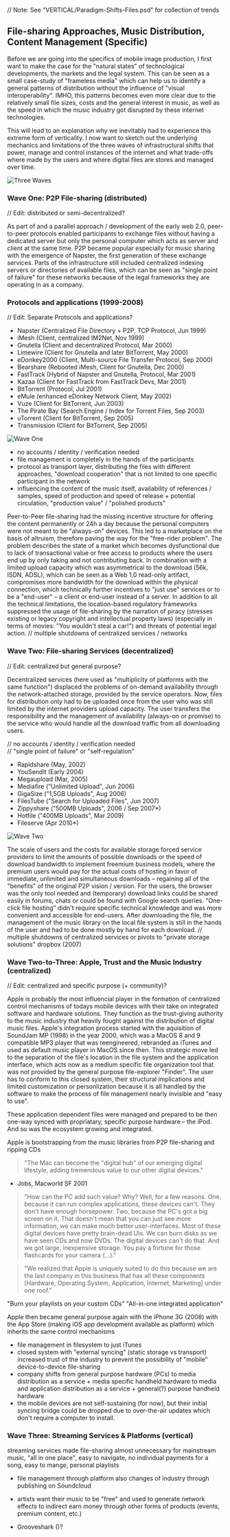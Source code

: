 // Note: See "VERTICAL/Paradigm-Shifts-Files.psd" for collection of trends

## File-sharing Approaches, Music Distribution, Content Management (Specific)

Before we are going into the specifics of mobile image production, I first want to make the case for the "natural states" of technological developments, the markets and the legal system. This can be seen as a small case-study of "frameless media" which can help us to identify a general patterns of distribution without the influence of "visual interoperability". IMHO, this patterns becomes even more clear due to the relatively small file sizes, costs and the general interest in music, as well as the speed in which the music industry got disrupted by these internet technologies.

This will lead to an explanation why we inevitably had to experience this extreme form of verticality. I now want to sketch out the underlying mechanics and limitations of the three waves of infrastructural shifts that power, manage and control instances of the internet and what trade-offs where made by the users and where digital files are stores and managed over time.

![Three Waves](../assets/three-waves.png)

### Wave One: P2P File-sharing (distributed)
// Edit: distributed or semi-decentralized?

As part of and a parallel approach / development of the early web 2.0, peer-to-peer protocols enabled participants to exchange files without having a dedicated server but only the personal computer which acts as server and client at the same time. P2P became popular especially for music sharing with the emergence of Napster, the first generation of these exchange services. Parts of the infrastructure still included centralized indexing servers or directories of available files, which can be seen as  "single point of failure" for these networks because of the legal frameworks they are operating in as a company.


### Protocols and applications (1999-2008)
// Edit: Separate Protocols and applications?

- Napster (Centralized File Directory + P2P, TCP Protocol, Jun 1999)
- iMesh (Client, centralized IM2Net, Nov 1999)
- Gnutella (Client and decentralized Protocol, Mar 2000)
- Limewire (Client for Gnutella and later BitTorrent, May 2000)
- eDonkey2000 (Client, Multi-source File Transfer Protocol, Sep 2000)
- Bearshare (Rebooted iMesh, Client for Gnutella, Dec 2000)
- FastTrack (Hybrid of Napster and Gnutella, Protocol, Mar 2001)
- Kazaa (Client for FastTrack from FastTrack Devs, Mar 2001)
- BitTorrent (Protocol, Jul 2001)
- eMule (enhanced eDonkey Network Client, May 2002)
- Vuze (Client for BitTorrent, Jun 2003)
- The Pirate Bay (Search Engine / Index for Torrent Files, Sep 2003)
- uTorrent (Client for BitTorrent, Sep 2005)
- Transmission (Client for BitTorrent, Sep 2005)

![Wave One](../assets/file-sharing.png)

- no accounts / identity / verification needed
- file management is completely in the hands of the participants
- protocol as transport layer, distributing the files with different approaches, "download cooperation" that is not limited to one specific participant in the network
- influencing the content of the music itself, availability of references / samples, speed of production and speed of release + potential circulation, "production value" / "polished products"

Peer-to-Peer file-sharing had the missing incentive structure for offering the content permanently or 24h a day because the personal computers were not meant to be "always-on" devices. This led to a marketplace on the basis of altruism, therefore paving the way for the "free-rider problem". The problem describes the state of a market which becomes dysfunctional due to lack of transactional value or free access to products where the users end up by only taking and not contributing back.
In combination with a limited upload capacity which was asymmetrical to the download (56k, ISDN, ADSL), which can be seen as a Web 1.0 read-only artifact, compromises more bandwidth for the download within the physical connection, which technically further incentives to "just use" services or to be a "end-user" – a client or end-user instead of a server. In addition to all the technical limitations, the location-based regulatory frameworks  suppressed the usage of file-sharing by the narration of piracy (stresses existing or legacy copyright and intellectual property laws) (especially in terms of movies: "You wouldn't steal a car!") and threats of potential legal action.
// multiple shutdowns of centralized services / networks

### Wave Two: File-sharing Services (decentralized)
// Edit: centralized but general purpose?

Decentralized services (here used as "multiplicity of platforms with the same function") displaced the problems of on-demand availability through the network-attached storage, provided by the service operators. Now, files for distribution only had to be uploaded once from the user who was still limited by the internet providers upload capacity. The user transfers the responsibility and the management of availability (always-on or promise) to the service who would handle all the download traffic from all downloading users.

// no accounts / identity / verification needed  
// "single point of failure" or "self-regulation" 


- Rapidshare (May, 2002)
- YouSendIt (Early 2004)
- Megaupload (Mar, 2005)
- Mediafire ("Unlimited Upload", Jun 2006)
- GigaSize ("1,5GB Uploads", Aug 2006)
- FilesTube ("Search for Uploaded Files", Jun 2007)
- Zippyshare ("500MB Uploads", 2006 / Sep 2007*)
- Hotfile ("400MB Uploads", Mar 2009)
- Fileserve (Apr 2010*)

![Wave Two](../assets/file-sharing.png)


The scale of users and the costs for available storage forced service providers to limit the amounts of possible downloads or the speed of download bandwidth to implement freemium business models, where the premium users would pay for the actual costs of hosting in favor of immediate, unlimited and simultaneous downloads – regaining all of the "benefits" of the original P2P vision / version.
For the users, the browser was the only tool needed and (temporary) download links could be shared easily in forums, chats or could be found with Google search queries. "One-click file hosting" didn't require specific technical knowledge and was more convenient and accessible for end-users. After downloading the file, the management of the music library on the local file system is still in the hands of the user and had to be done mostly by hand for each download.
// multiple shutdowns of centralized services or pivots to "private storage solutions" dropbox (2007)

### Wave Two-to-Three: Apple, Trust and the Music Industry (centralized)
// Edit: centralized and specific purpose (+ community)?

Apple is probably the most influencial player in the formation of centralized control mechanisms of todays mobile devices with their take on integrated software and hardware solutions. They function as the trust-giving authority to the music industry that heavily fought against the distribution of digital music files.
Apple's integration process started with the aquisition of SoundJam MP (1998) in the year 2000, which was a MacOS 8 and 9 compatible MP3 player that was reengineered, rebranded as iTunes and used as default music player in MacOS since then.
This strategic move led to the separation of the file's location in the file system and the application interface, which acts now as a medium specific file organization tool that was not provided by the general purpose file-explorer "Finder". The user has to conform to this closed system, their structural implications and limited customization or personlization because it is all handled by the software to make the process of file management nearly invisible and "easy to use". 

These  application dependent files were managed and prepared to be then one-way synced with propriatary, specific purpose hardware – the iPod. And so was the ecosystem growing and integrated.

Apple is bootstrapping from the music libraries from P2P file-sharing and ripping CDs

> "The Mac can become the "digital hub" of our emerging digital lifestyle, adding tremendous value to our other digital devices." 
- Jobs, Macworld SF 2001

> "How can the PC add such value? Why? Well, for a few reasons. One, because it can run complex applications, these devices can't. They don't have enough horsepower. Two, because the PC's got a big screen on it. That doesn't mean that you can just see more information, we can make much better user-interfaces. Most of these digital devices have pretty brain-dead UIs. We can burn disks as we have seen CDs and now DVDs. The digital devices can't do that. And we got large, inexpensive storage. You pay a fortune for those flashcards for your camera (...)."

> "We realized that Apple is uniquely suited to do this because we are the last company in this business that has all these components [Hardware, Operating System, Application, Internet, Marketing] under one roof."  

"Burn your playlists on your custom CDs"
"All-in-one integrated application"

Apple then became general purpose again with the iPhone 3G (2008) with the App Store (making iOS app development available as platform) which inherits the same control mechanisms

- file management in filesystem to just iTunes  
- closed system with "external syncing" (static storage vs transport) increased trust of the industry to prevent the possibility of "mobile" device-to-device file-sharing
- company shifts from general purpose hardware (PCs) to media distribution as a service + media specific handheld hardware to media and application distribution as a service + general(?) purpose handheld hardware
- the mobile devices are not self-sustaining (for now), but their initial syncing bridge could be dropped due to over-the-air updates which don't require a computer to install.


### Wave Three: Streaming Services & Platforms (vertical)
streaming services made file-sharing almost unnecessary for mainstream music, "all in one place", easy to navigate, no individual payments for a song, easy to mange, personal playlists
- file management through platform
also changes of industry through publishing on Soundcloud
- artists want their music to be "free" and used to generate network effects to indirect earn money through other forms of products (events, premium content, etc.)


- Grooveshark ()?
